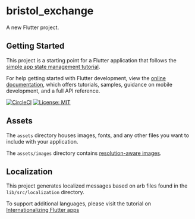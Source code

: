 # bristol_exchange

A new Flutter project.

## Getting Started

This project is a starting point for a Flutter application that follows the
[simple app state management
tutorial](https://flutter.dev/docs/development/data-and-backend/state-mgmt/simple).

For help getting started with Flutter development, view the
[online documentation](https://flutter.dev/docs), which offers tutorials,
samples, guidance on mobile development, and a full API reference.


[![CircleCI](https://circleci.com/circleci/D5fqZ9GMFRHo51Hn6CnSfL/CH7e2By2k1Eg4cRG3FpGdb/tree/main.svg?style=svg)](https://circleci.com/circleci/D5fqZ9GMFRHo51Hn6CnSfL/CH7e2By2k1Eg4cRG3FpGdb/tree/main)
[![License: MIT](https://img.shields.io/badge/License-MIT-yellow.svg)](https://opensource.org/licenses/MIT)


## Assets

The `assets` directory houses images, fonts, and any other files you want to
include with your application.

The `assets/images` directory contains [resolution-aware
images](https://flutter.dev/docs/development/ui/assets-and-images#resolution-aware).

## Localization

This project generates localized messages based on arb files found in
the `lib/src/localization` directory.

To support additional languages, please visit the tutorial on
[Internationalizing Flutter
apps](https://flutter.dev/docs/development/accessibility-and-localization/internationalization)
